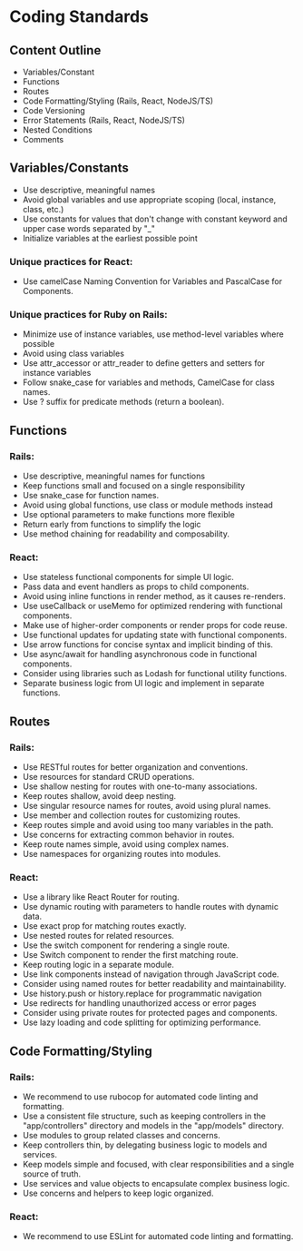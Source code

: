 # Coding Standards

## Content Outline

* Variables/Constant
* Functions
* Routes
* Code Formatting/Styling (Rails, React, NodeJS/TS)
* Code Versioning
* Error Statements (Rails, React, NodeJS/TS)
* Nested Conditions
* Comments

## Variables/Constants
* Use descriptive, meaningful names
* Avoid global variables and use appropriate scoping (local, instance, class, etc.)
* Use constants for values that don't change with constant keyword and upper case words separated by "_"
* Initialize variables at the earliest possible point

### Unique practices for React:
* Use camelCase Naming Convention for Variables and PascalCase for Components.

### Unique practices for Ruby on Rails:
* Minimize use of instance variables, use method-level variables where possible
* Avoid using class variables
* Use attr_accessor or attr_reader to define getters and setters for instance variables
* Follow snake_case for variables and methods, CamelCase for class names.
* Use ? suffix for predicate methods (return a boolean).

## Functions
### Rails:
* Use descriptive, meaningful names for functions
* Keep functions small and focused on a single responsibility
* Use snake_case for function names.
* Avoid using global functions, use class or module methods instead
* Use optional parameters to make functions more flexible
* Return early from functions to simplify the logic
* Use method chaining for readability and composability.

### React: 
* Use stateless functional components for simple UI logic.
* Pass data and event handlers as props to child components.
* Avoid using inline functions in render method, as it causes re-renders.
* Use useCallback or useMemo for optimized rendering with functional components.
* Make use of higher-order components or render props for code reuse.
* Use functional updates for updating state with functional components.
* Use arrow functions for concise syntax and implicit binding of this.
* Use async/await for handling asynchronous code in functional components.
* Consider using libraries such as Lodash for functional utility functions.
* Separate business logic from UI logic and implement in separate functions. 

## Routes
### Rails:
* Use RESTful routes for better organization and conventions.
* Use resources for standard CRUD operations.
* Use shallow nesting for routes with one-to-many associations.
* Keep routes shallow, avoid deep nesting.
* Use singular resource names for routes, avoid using plural names.
* Use member and collection routes for customizing routes.
* Keep routes simple and avoid using too many variables in the path.
* Use concerns for extracting common behavior in routes.
* Keep route names simple, avoid using complex names.
* Use namespaces for organizing routes into modules.

### React: 
* Use a library like React Router for routing.
* Use dynamic routing with parameters to handle routes with dynamic data.
* Use exact prop for matching routes exactly.
* Use nested routes for related resources.
* Use the switch component for rendering a single route.
* Use Switch component to render the first matching route.
* Keep routing logic in a separate module.
* Use link components instead of navigation through JavaScript code.
* Consider using named routes for better readability and maintainability.
* Use history.push or history.replace for programmatic navigation
* Use redirects for handling unauthorized access or error pages
* Consider using private routes for protected pages and components.
* Use lazy loading and code splitting for optimizing performance.

## Code Formatting/Styling
### Rails:
* We recommend to use rubocop for automated code linting and formatting.
* Use a consistent file structure, such as keeping controllers in the "app/controllers" directory and models in the "app/models" directory.
* Use modules to group related classes and concerns.
* Keep controllers thin, by delegating business logic to models and services.
* Keep models simple and focused, with clear responsibilities and a single source of truth.
* Use services and value objects to encapsulate complex business logic.
* Use concerns and helpers to keep logic organized.
### React:
* We recommend to use ESLint for automated code linting and formatting.